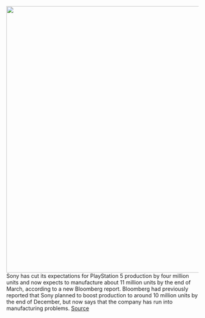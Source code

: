 <img src='https://cdn.vox-cdn.com/thumbor/pCKotPpLhmP4NnjVXL3Ntz__y6c=/0x0:1220x813/1200x800/filters:focal(513x310:707x504)/cdn.vox-cdn.com/uploads/chorus_image/image/67407297/image.0.png.0.jpeg' width='700px' /><br/>
Sony has cut its expectations for PlayStation 5 production by four million units and now expects to manufacture about 11 million units by the end of March, according to a new Bloomberg report. Bloomberg had previously reported that Sony planned to boost production to around 10 million units by the end of December, but now says that the company has run into manufacturing problems.
<a href='https://www.theverge.com/2020/9/15/21437517/sony-ps5-manufacturing-yields-problems-report'> Source <a/>